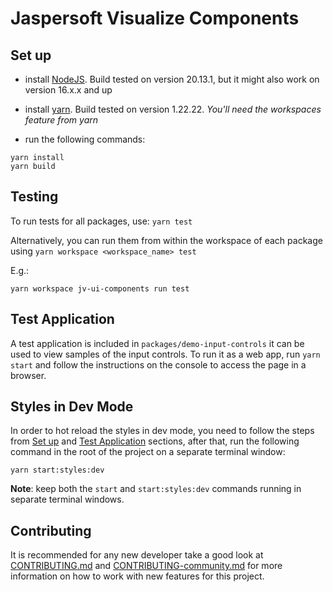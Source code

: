 # Jaspersoft Visualize Components

## Set up

- install [NodeJS](https://nodejs.org). Build tested on version 20.13.1, but it might also work on version 16.x.x and up
- install [yarn](https://yarnpkg.com/getting-started/install). Build tested on version 1.22.22. _You'll need the
  workspaces feature from yarn_

- run the following commands:

```shell script
yarn install
yarn build
```

## Testing

To run tests for all packages, use: `yarn test`

Alternatively, you can run them from within the workspace of each package using `yarn workspace <workspace_name> test`

E.g.:

```shell script
yarn workspace jv-ui-components run test
```

## Test Application

A test application is included in `packages/demo-input-controls` it can be used to view samples of the input controls.
To run it as a web app, run `yarn start` and follow the instructions on the console to access the page in a browser.

## Styles in Dev Mode

In order to hot reload the styles in dev mode, you need to follow the steps from [Set up](#set-up)
and [Test Application](#test-application) sections,
after that, run the following command in the root of the project on a separate terminal window:

```shell script
yarn start:styles:dev
```

**Note**: keep both the `start` and `start:styles:dev` commands running in separate terminal windows.

## Contributing

It is recommended for any new developer take a good look at [CONTRIBUTING.md](./readmes/CONTRIBUTING.md)
and [CONTRIBUTING-community.md](./readmes/CONTRIBUTING-community.md) for more information on how to
work with new features for this project.
